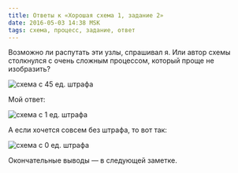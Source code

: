 ```yaml
---
title: Ответы к «Хорошая схема 1, задание 2» 
date: 2016-05-03 14:38 MSK
tags: схема, процесс, задание, ответ
---
```


Возможно ли распутать эти узлы, спрашивал я. Или автор схемы столкнулся с очень сложным процессом, который проще не изобразить?

![схема с 45 ед. штрафа](/images/good_scheme_0003op.png)

Мой ответ:

![схема с 1 ед. штрафа](/images/my_scheme_5.png)

А если хочется совсем без штрафа, то вот так:

![схема с 0 ед. штрафа](/images/my_scheme_6.png)

Окончательные выводы — в следующей заметке.

